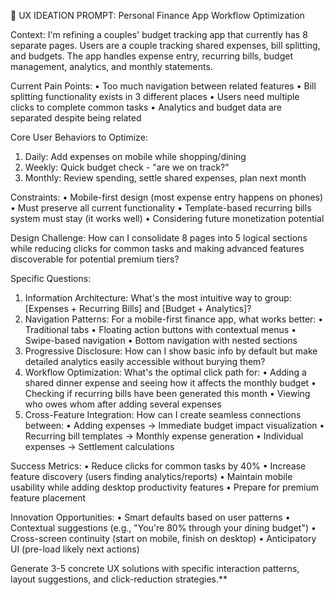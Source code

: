 🎯 UX IDEATION PROMPT: Personal Finance App Workflow Optimization

Context:
I'm refining a couples' budget tracking app that currently has 8 separate pages. Users are a couple tracking shared expenses, bill splitting, and budgets. The app handles expense entry, recurring bills, budget management, analytics, and monthly statements.

Current Pain Points:
•  Too much navigation between related features
•  Bill splitting functionality exists in 3 different places
•  Users need multiple clicks to complete common tasks
•  Analytics and budget data are separated despite being related

Core User Behaviors to Optimize:
1. Daily: Add expenses on mobile while shopping/dining
2. Weekly: Quick budget check - "are we on track?"
3. Monthly: Review spending, settle shared expenses, plan next month

Constraints:
•  Mobile-first design (most expense entry happens on phones)
•  Must preserve all current functionality
•  Template-based recurring bills system must stay (it works well)
•  Considering future monetization potential

Design Challenge:
How can I consolidate 8 pages into 5 logical sections while reducing clicks for common tasks and making advanced features discoverable for potential premium tiers?

Specific Questions:
1. Information Architecture: What's the most intuitive way to group: [Expenses + Recurring Bills] and [Budget + Analytics]?
2. Navigation Patterns: For a mobile-first finance app, what works better:
•  Traditional tabs
•  Floating action buttons with contextual menus
•  Swipe-based navigation
•  Bottom navigation with nested sections
3. Progressive Disclosure: How can I show basic info by default but make detailed analytics easily accessible without burying them?
4. Workflow Optimization: What's the optimal click path for:
•  Adding a shared dinner expense and seeing how it affects the monthly budget
•  Checking if recurring bills have been generated this month
•  Viewing who owes whom after adding several expenses
5. Cross-Feature Integration: How can I create seamless connections between:
•  Adding expenses → Immediate budget impact visualization
•  Recurring bill templates → Monthly expense generation
•  Individual expenses → Settlement calculations

Success Metrics:
•  Reduce clicks for common tasks by 40%
•  Increase feature discovery (users finding analytics/reports)
•  Maintain mobile usability while adding desktop productivity features
•  Prepare for premium feature placement

Innovation Opportunities:
•  Smart defaults based on user patterns
•  Contextual suggestions (e.g., "You're 80% through your dining budget")
•  Cross-screen continuity (start on mobile, finish on desktop)
•  Anticipatory UI (pre-load likely next actions)

Generate 3-5 concrete UX solutions with specific interaction patterns, layout suggestions, and click-reduction strategies.**